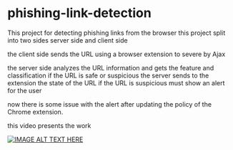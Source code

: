 # phishing-link-detection

This project for detecting phishing links from the browser 
this project split into two sides server side and client side 

the client side sends the URL using a browser extension to severe by Ajax 

the server  side analyzes the URL information and gets the feature and classification if the URL is safe or suspicious
the server sends to the extension the state of the URL if the URL is suspicious must show an alert for the user 

now there is some issue with the alert after updating the policy of the Chrome extension.

this video presents the work 

[![IMAGE ALT TEXT HERE](https://img.youtube.com/vi/QQOD64xxrcE/0.jpg)](https://www.youtube.com/watch?v=QQOD64xxrcE)
